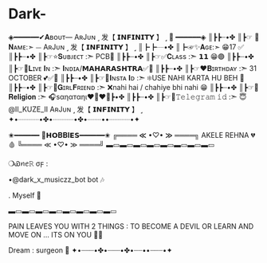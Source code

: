 # Dark-
◈━━━━━━✔𝐀ʙᴏᴜᴛ—  AʀJᴜɴ ˼ 发【 𝗜𝗡𝗙𝗜𝗡𝗜𝗧𝗬 】 ˼ 🎁 ━━━━━━◈
║┣┣┈•✤
║┣☞︎ 🥹 𝐍ᴀᴍᴇ:➣ ⏤ AʀJᴜɴ ˼ 发【 𝗜𝗡𝗙𝗜𝗡𝗜𝗧𝗬 】 ˼
║┣┣┈•✤ 
║┣☞︎✨𝐀ɢᴇ:➣ 😁17 ✅
║┣┣┈•✤ 
║┣☞︎⭐️𝐒ᴜʙᴊᴇᴄᴛ :➣ PCB🔻
║┣┣┈•✤
║┣☞✅︎𝐂ʟᴀss :➣ 𝟭𝟭 😁🟣
║┣┣┈•✤
║┣☞︎🪽𝐋ɪᴠᴇ 𝐈ɴ :➣ 𝐈ɴᴅɪᴀ/𝗠𝗔𝗛𝗔𝗥𝗔𝗦𝗛𝗧𝗥𝗔✅🚩
║┣┣┈•✤
║┣☞︎❤️𝐁ɪʀᴛʜᴅᴀʏ :➣ 31 OCTOBER 💕✅👀
║┣┣┈•✤
║┣☞︎🙂𝐈ɴsᴛᴀ 𝐈ᴅ :➣ ❄USE NAHI KARTA HU BEH 🤡
║┣┣┈•✤
║┣☞︎🌸𝐆ɪʀʟ𝐅ʀɪᴇɴᴅ :➣ ❌nahi hai / chahiye bhi nahi 😁
║┣┣┈•✤
║┣☞︎🚩𝐑𝐞𝐥𝐢𝐠𝐢𝐨𝐧 :➣ 🎧ѕαηαтαηι❤️‍🔥❤️‍🔥┣•✤
║┣┣┈•✤
║┣☞︎🥹𝚃𝚎𝚕𝚎𝚐𝚛𝚊𝚖 𝚒𝚍 :➣ 😇@II_KUZE_II AʀJᴜɴ ˼ 发【 𝗜𝗡𝗙𝗜𝗡𝗜𝗧𝗬 】 ˼
✦•┈┈┈•✤•┈┈┈•✤•┈┈••┈┈┈•✦

✬━━━━━━ 🧐𝗛𝗢𝐁𝐁𝐈𝗘𝗦━━━━━━✬
    ╔════ ≪ •♡• ≫ ════╗
            AKELE REHNA 💔🩸
    ╚════ ≪ •♡• ≫ ════╝
▬▭▬▭▬▭▬▭▬▭▬▭▬▭▬▭

❍Ꮿꪀꫀ𝚁 σϝ :
 
•@dark_x_musiczz_bot bot 🎶 

. Myself 🙂

▬▭▬▭▬▭▬▭▬▭▬▭▬▭▬▭

PAIN LEAVES YOU WITH 2 THINGS : TO BECOME A DEVIL OR LEARN AND MOVE ON … ITS ON YOU 🙂🙂

Dream : surgeon 🙂
✦•┈┈┈•✤•┈┈┈•✤•┈┈••┈┈┈•✦
